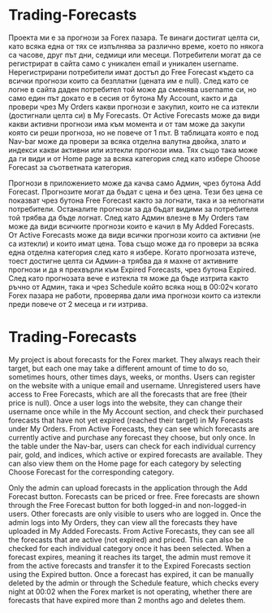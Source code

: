 # Trading-Forecasts

Проекта ми е за прогнози за Forex пазара. Те винаги достигат целта си, като всяка една от тях се изпълнява за различно време, което по някога са часове, друг път дни, седмици или месеци.  Потребители могат да се регистрират в сайта само с уникален email и уникален username. Нерегистрирани потребители имат достъп до Free Forecast където са всички прогнози които са безплатни (цената им е null). След като се логне в сайта даден потребител той може да сменява username си, но само един път докато е в сесия от бутона My Account, както и да провери чрез My Orders какви прогнози е закупил, които не са изтекли (достигнали целта си) в My Forecasts. От Active Forecasts може да види какви активни прогнози има към момента и от там може да закупи която си реши прогноза, но не повече от 1 път. В таблицата която е под Nav-bar може да провери за всяка отделна валутна двойка, злато и индекси какви активни или изтекли прогнози има. Тях също така може да ги види и от Home page за всяка категория след като избере Choose Forecast  за съответната категория.

Прогнози в приложението може да качва само Админ, чрез бутона Add Forecast. Прогнозите могат да бъдат с цена и без цена. Тези без цена се показват чрез бутона Free Forecast както за логнати, така и за нелогнати потребители. Останалите прогнози за да бъдат видими за потребителя той трябва да бъде логнат. След като Админ влезне в My Orders там може да види всичките прогнози които е качил в My Added Forecasts. От Active Forecasts може да види всички прогнози които са активни (не са изтекли) и които имат цена. Това също може да го провери за всяка една отделна категория след като я избере. Когато прогнозата изтече, тоест достигне целта си Админ-а трябва да я махне от активните прогнози и да я прехвърли към Expired Forecasts, чрез бутона Expired. След като прогнозата вече е изтекла тя може да бъде изтрита както ръчно от Админ, така и чрез Schedule който всяка нощ в 00:02ч когато Forex пазара не работи, проверява дали има прогнози които са изтекли преди повече от 2 месеца и ги изтрива.


# Trading-Forecasts


My project is about forecasts for the Forex market. They always reach their target, but each one may take a different amount of time to do so, sometimes hours, other times days, weeks, or months. Users can register on the website with a unique email and username. Unregistered users have access to Free Forecasts, which are all the forecasts that are free (their price is null). Once a user logs into the website, they can change their username once while in the My Account section, and check their purchased forecasts that have not yet expired (reached their target) in My Forecasts under My Orders. From Active Forecasts, they can see which forecasts are currently active and purchase any forecast they choose, but only once. In the table under the Nav-bar, users can check for each individual currency pair, gold, and indices, which active or expired forecasts are available. They can also view them on the Home page for each category by selecting Choose Forecast for the corresponding category.

Only the admin can upload forecasts in the application through the Add Forecast button. Forecasts can be priced or free. Free forecasts are shown through the Free Forecast button for both logged-in and non-logged-in users. Other forecasts are only visible to users who are logged in. Once the admin logs into My Orders, they can view all the forecasts they have uploaded in My Added Forecasts. From Active Forecasts, they can see all the forecasts that are active (not expired) and priced. This can also be checked for each individual category once it has been selected. When a forecast expires, meaning it reaches its target, the admin must remove it from the active forecasts and transfer it to the Expired Forecasts section using the Expired button. Once a forecast has expired, it can be manually deleted by the admin or through the Schedule feature, which checks every night at 00:02 when the Forex market is not operating, whether there are forecasts that have expired more than 2 months ago and deletes them.
